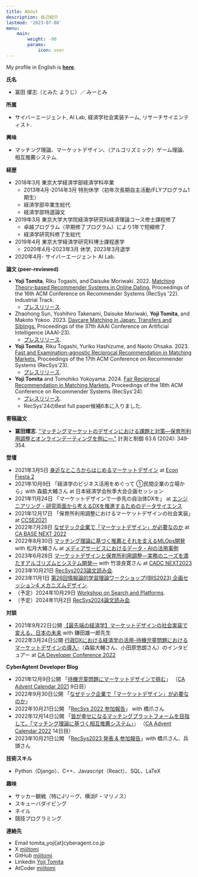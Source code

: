 ```yaml
---
title: About
description: 自己紹介
lastmod: '2023-07-08'
menu:
    main: 
        weight: -90
        params:
            icon: user
---
```


My profile in English is **[here](/about_en/)**.


**氏名**
 - 冨田 燿志（とみた ようじ）／ みーとみ

**所属**
 - サイバーエージェント, AI Lab, 経済学社会実装チーム, リサーチサイエンティスト.

**興味**
 - マッチング理論、マーケットデザイン、（アルゴリズミック）ゲーム理論、相互推薦システム.

**経歴**
 - 2018年3月 東京大学経済学部経済学科卒業
   - 2013年4月-2014年3月 特別休学（初年次長期自主活動/FLYプログラム1期生）
   - 経済学部卒業生総代
   - 経済学部特選論文
 - 2019年3月 東京大学大学院経済学研究科経済理論コース修士課程修了
   - 卓越プログラム（早期修了プログラム）により1年で短縮修了
   - 経済学研究科修了生総代
 - 2019年4月 東京大学経済学研究科博士課程進学
   - 2020年4月-2023年3月 休学, 2023年3月退学
 - 2020年4月- サイバーエージェント AI Lab.

**論文 (peer-reviewed)**
- **Yoji Tomita**, Riku Togashi, and Daisuke Moriwaki. 2022. [Matching Theory-based Recommender Systems in Online Dating.](https://doi.org/10.1145/3523227.3547406) Proceedings of the 16th ACM Conference on Recommender Systems (RecSys '22). Industrial Track.
    - [プレスリリース](https://www.cyberagent.co.jp/news/detail/id=27897).
- Zhaohong Sun, Yoshihiro Takenami, Daisuke Moriwaki, **Yoji Tomita**, and Makoto Yokoo. 2023. [Daycare Matching in Japan: Transfers and Siblings.](https://doi.org/10.1609/aaai.v37i12.26694) Proceedings of the 37th AAAI Conference on Artificial Intelligence (AAAI-23).
    - [プレスリリース](https://www.cyberagent.co.jp/news/detail/id=28487).
- **Yoji Tomita**, Riku Togashi, Yuriko Hashizume, and Naoto Ohsaka. 2023. [Fast and Examination-agnostic Reciprocal Recommendation in Matching Markets.](https://doi.org/10.1145/3604915.3608774) Proceedings of the 17th ACM Conference on Recommender Systems (RecSys'23).
    - [プレスリリース](https://www.cyberagent.co.jp/news/detail/id=29237).
- **Yoji Tomita** and Tomohiko Yokoyama. 2024. [Fair Reciprocal Recommendation in Matching Markets.](https://doi.org/10.1145/3640457.3688130) Proceedings of the 18th ACM Conference on Recommender Systems (RecSys'24).
    - [プレスリリース](https://www.cyberagent.co.jp/news/detail/id=30810).
    - RecSys'24のBest full paper候補6本に入りました.


**寄稿論文**
- **冨田燿志**. ["マッチングマーケットのデザインにおける課題と対策―保育所利用調整とオンラインデーティングを例に―."](https://doi.org/10.11499/sicejl.63.349) 計測と制御 63.6 (2024): 349-354.

**登壇**
 - 2021年3月5日 [身近なところからはじめるマーケットデザイン](https://www.slideshare.net/YojiTomita/ss-244201005) at [Econ Fiesta 2](https://sansan.connpass.com/event/203771/)
 - 2021年10月9日 「経済学のビジネス活用をめぐって ①民間企業の立場から」with 森脇大輔さん at 日本経済学会秋季大会企画セッション
 - 2021年11月24日 「マーケットデザインで一歩先の自治体DXを」 at [エンジニアリング・研究両面から考えるDXを推進するためのデータサイエンス](https://techplay.jp/event/835479)
 - 2021年12月17日 「保育所利用調整におけるマーケットデザインの社会実装」at [CCSE2021](https://ccse.jp/2021/)
 - 2022年7月28日 [なぜテック企業で「マーケットデザイン」が必要なのか](https://ca-base-next.cyberagent.co.jp/2022/sessions/market-design/) at [CA BASE NEXT 2022](https://ca-base-next.cyberagent.co.jp/2022/)
 - 2022年8月30日 [マッチング理論に基づく推薦とそれを支えるMLOps開発](https://developers.cyberagent.co.jp/blog/archives/37354/) with 松月大輔さん at [メディアサービスにおけるデータ・AIの活用事例](https://cyberagent.connpass.com/event/255813/)
 - 2023年6月28日 [マーケットデザインと保育所利用調整—実務のニーズを満たすアルゴリズムとシステム開発—](https://cadc.cyberagent.co.jp/2023/sessions/market-design/) with 竹浪良寛さん at [CADC NEXT2023](https://cadc.cyberagent.co.jp/2023/)
 - 2023年10月21日 [RecSys2023論文読み会](https://connpass.com/event/298043/).
 - 2023年11月1日 [第26回情報論的学習理論ワークショップ(IBIS2023) 企画セッション4 メカニズムデザイン](https://ibisml.org/ibis2023/os/#os4).
 - （予定）2024年10月29日 [Workshop on Search and Platforms](https://sites.google.com/site/makotowtnb/workshop/workshop-on-search-and-platform).
 - （予定）2024年11月2日 [RecSys2024論文読み会](https://connpass.com/event/333388/).

**対談**
 - 2021年9月22日公開 [【最先端の経済学】マーケットデザインの社会実装で変える、日本の未来](https://www.cyberagent.co.jp/way/list/detail/id=26671) with 鎌田雄一郎先生
 - 2022年3月24日公開 [行政DXにおける経済学の活用-待機児童問題におけるマーケットデザインの導入-](https://cadc.cyberagent.co.jp/2022/program/economics-govtech/)（森脇大輔さん、小田原悠朗さん）のインタビュアー at [CA Developer Conference 2022](https://cadc.cyberagent.co.jp/2022/)

**CyberAgtent Developer Blog**
 - 2021年12月9日公開 「[待機児童問題にマーケットデザインで挑む](https://developers.cyberagent.co.jp/blog/archives/32763/)」 （[CA Advent Calendar 2021](https://adventar.org/calendars/6839) 9日目）
 - 2022年9月30日公開 「[なぜテック企業で「マーケットデザイン」が必要なのか](https://developers.cyberagent.co.jp/blog/archives/37708/)」
 - 2022年10月21日公開 「[RecSys 2022 参加報告](https://developers.cyberagent.co.jp/blog/archives/38014/)」 with 橋爪さん
 - 2022年12月14日公開 「[皆が幸せになるマッチングプラットフォームを目指して。「マッチング理論に基づく相互推薦システム」](https://developers.cyberagent.co.jp/blog/archives/39706/)」 （[CA Advent Calendar 2022](https://adventar.org/calendars/7806) 14日目）
 - 2023年10月21日公開 「[RecSys2023 発表 & 参加報告](https://developers.cyberagent.co.jp/blog/archives/44175/)」with 橋爪さん、兵頭さん

**技術スキル**
 - Python（Django）、C++、Javascript（React）、SQL、LaTeX

**趣味**
 - サッカー観戦（特にJリーグ、横浜F・マリノス）
 - スキューバダイビング
 - ネイル
 - 競技プログラミング

**連絡先**
- Email tomita_yoji[at]cyberagent.co.jp
- X [miiitomi](https://twitter.com/miiitomi/)
- GitHub [miiitomi](https://github.com/miiitomi/)
- Linkedin [Yoji Tomita](https://www.linkedin.com/in/yoji-tomita/)
- AtCoder [miiitomi](https://atcoder.jp/user/miiitomi)
